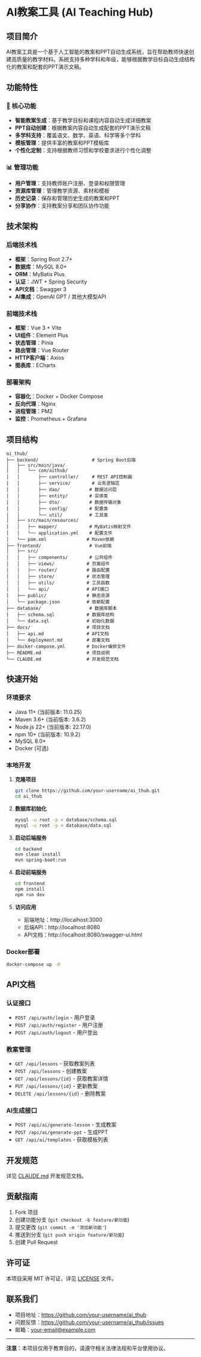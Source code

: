 # AI教案工具 (AI Teaching Hub)

## 项目简介

AI教案工具是一个基于人工智能的教案和PPT自动生成系统，旨在帮助教师快速创建高质量的教学材料。系统支持多种学科和年级，能够根据教学目标自动生成结构化的教案和配套的PPT演示文稿。

## 功能特性

### 🎯 核心功能
- **智能教案生成**：基于教学目标和课程内容自动生成详细教案
- **PPT自动创建**：根据教案内容自动生成配套的PPT演示文稿
- **多学科支持**：覆盖语文、数学、英语、科学等多个学科
- **模板管理**：提供丰富的教案和PPT模板库
- **个性化定制**：支持根据教师习惯和学校要求进行个性化调整

### 📊 管理功能
- **用户管理**：支持教师账户注册、登录和权限管理
- **资源库管理**：管理教学资源、素材和模板
- **历史记录**：保存和管理历史生成的教案和PPT
- **分享协作**：支持教案分享和团队协作功能

## 技术架构

### 后端技术栈
- **框架**：Spring Boot 2.7+
- **数据库**：MySQL 8.0+
- **ORM**：MyBatis Plus
- **认证**：JWT + Spring Security
- **API文档**：Swagger 3
- **AI集成**：OpenAI GPT / 其他大模型API

### 前端技术栈
- **框架**：Vue 3 + Vite
- **UI组件**：Element Plus
- **状态管理**：Pinia
- **路由管理**：Vue Router
- **HTTP客户端**：Axios
- **图表库**：ECharts

### 部署架构
- **容器化**：Docker + Docker Compose
- **反向代理**：Nginx
- **进程管理**：PM2
- **监控**：Prometheus + Grafana

## 项目结构

```
ai_thub/
├── backend/                    # Spring Boot后端
│   ├── src/main/java/
│   │   └── com/aithub/
│   │       ├── controller/     # REST API控制器
│   │       ├── service/        # 业务逻辑层
│   │       ├── dao/           # 数据访问层
│   │       ├── entity/        # 实体类
│   │       ├── dto/           # 数据传输对象
│   │       ├── config/        # 配置类
│   │       └── util/          # 工具类
│   ├── src/main/resources/
│   │   ├── mapper/            # MyBatis映射文件
│   │   └── application.yml    # 配置文件
│   └── pom.xml               # Maven依赖
├── frontend/                  # Vue前端
│   ├── src/
│   │   ├── components/        # 公共组件
│   │   ├── views/            # 页面组件
│   │   ├── router/           # 路由配置
│   │   ├── store/            # 状态管理
│   │   ├── utils/            # 工具函数
│   │   └── api/              # API接口
│   ├── public/               # 静态资源
│   └── package.json          # 依赖配置
├── database/                  # 数据库脚本
│   ├── schema.sql            # 数据库结构
│   └── data.sql              # 初始化数据
├── docs/                     # 项目文档
│   ├── api.md                # API文档
│   └── deployment.md         # 部署文档
├── docker-compose.yml        # Docker编排文件
├── README.md                 # 项目说明
└── CLAUDE.md                 # 开发规范文档
```

## 快速开始

### 环境要求
- Java 11+ (当前版本: 11.0.25)
- Maven 3.6+ (当前版本: 3.6.2)
- Node.js 22+ (当前版本: 22.17.0)
- npm 10+ (当前版本: 10.9.2)
- MySQL 8.0+
- Docker (可选)

### 本地开发

1. **克隆项目**
   ```bash
   git clone https://github.com/your-username/ai_thub.git
   cd ai_thub
   ```

2. **数据库初始化**
   ```bash
   mysql -u root -p < database/schema.sql
   mysql -u root -p < database/data.sql
   ```

3. **启动后端服务**
   ```bash
   cd backend
   mvn clean install
   mvn spring-boot:run
   ```

4. **启动前端服务**
   ```bash
   cd frontend
   npm install
   npm run dev
   ```

5. **访问应用**
   - 前端地址：http://localhost:3000
   - 后端API：http://localhost:8080
   - API文档：http://localhost:8080/swagger-ui.html

### Docker部署

```bash
docker-compose up -d
```

## API文档

### 认证接口
- `POST /api/auth/login` - 用户登录
- `POST /api/auth/register` - 用户注册
- `POST /api/auth/logout` - 用户登出

### 教案管理
- `GET /api/lessons` - 获取教案列表
- `POST /api/lessons` - 创建教案
- `GET /api/lessons/{id}` - 获取教案详情
- `PUT /api/lessons/{id}` - 更新教案
- `DELETE /api/lessons/{id}` - 删除教案

### AI生成接口
- `POST /api/ai/generate-lesson` - 生成教案
- `POST /api/ai/generate-ppt` - 生成PPT
- `GET /api/ai/templates` - 获取模板列表

## 开发规范

详见 [CLAUDE.md](./CLAUDE.md) 开发规范文档。

## 贡献指南

1. Fork 项目
2. 创建功能分支 (`git checkout -b feature/新功能`)
3. 提交更改 (`git commit -m '添加新功能'`)
4. 推送到分支 (`git push origin feature/新功能`)
5. 创建 Pull Request

## 许可证

本项目采用 MIT 许可证，详见 [LICENSE](./LICENSE) 文件。

## 联系我们

- 项目地址：https://github.com/your-username/ai_thub
- 问题反馈：https://github.com/your-username/ai_thub/issues
- 邮箱：your-email@example.com

---

**注意**：本项目仅用于教育目的，请遵守相关法律法规和平台使用协议。